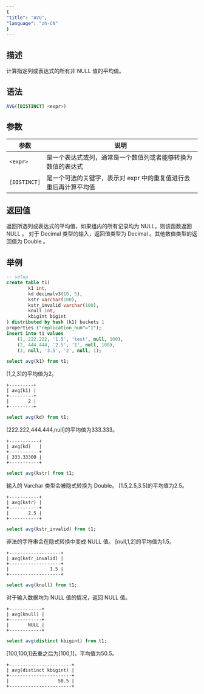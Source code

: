 ```yaml
---
{
"title": "AVG",
"language": "zh-CN"
}
---
```


## 描述

计算指定列或表达式的所有非 NULL 值的平均值。

## 语法

```sql
AVG([DISTINCT] <expr>)
```

## 参数

| 参数 | 说明 |
| -- | -- |
| `<expr>` | 是一个表达式或列，通常是一个数值列或者能够转换为数值的表达式 |
| `[DISTINCT]` | 是一个可选的关键字，表示对 expr 中的重复值进行去重后再计算平均值 |

## 返回值

返回所选列或表达式的平均值，如果组内的所有记录均为 NULL，则该函数返回 NULL 。
对于 Decimal 类型的输入，返回值类型为 Decimal 。其他数值类型的返回值为 Double 。

## 举例

```sql
-- setup
create table t1(
        k1 int,
        kd decimalv3(10, 5),
        kstr varchar(100),
        kstr_invalid varchar(100),
        knull int,
        kbigint bigint
) distributed by hash (k1) buckets 1
properties ("replication_num"="1");
insert into t1 values 
    (1, 222.222, '1.5', 'test', null, 100),
    (2, 444.444, '2.5', '1', null, 100),
    (3, null, '3.5', '2', null, 1);
```


```sql
select avg(k1) from t1;
```

[1,2,3]的平均值为2。

```text
+---------+
| avg(k1) |
+---------+
|       2 |
+---------+
```


```sql
select avg(kd) from t1;
```

[222.222,444.444,null]的平均值为333.333。

```text
+-----------+
| avg(kd)   |
+-----------+
| 333.33300 |
+-----------+
```

```sql
select avg(kstr) from t1;
```

输入的 Varchar 类型会被隐式转换为 Double。
[1.5,2.5,3.5]的平均值为2.5。

```text
+-----------+
| avg(kstr) |
+-----------+
|       2.5 |
+-----------+
```

```sql
select avg(kstr_invalid) from t1;
```

非法的字符串会在隐式转换中变成 NULL 值。
[null,1,2]的平均值为1.5。

```text
+-------------------+
| avg(kstr_invalid) |
+-------------------+
|               1.5 |
+-------------------+
```

```sql
select avg(knull) from t1;
```

对于输入数据均为 NULL 值的情况，返回 NULL 值。

```text
+------------+
| avg(knull) |
+------------+
|       NULL |
+------------+
```

```sql
select avg(distinct kbigint) from t1;
```

[100,100,1]去重之后为[100,1]，平均值为50.5。

```text
+-----------------------+
| avg(distinct kbigint) |
+-----------------------+
|                  50.5 |
+-----------------------+
```

